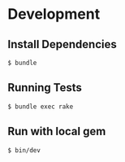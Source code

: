 # Development

## Install Dependencies

    $ bundle

## Running Tests

    $ bundle exec rake

## Run with local gem

    $ bin/dev
